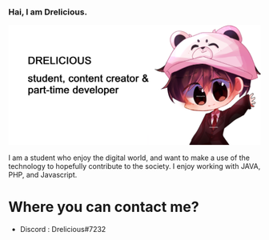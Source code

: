### Hai, I am Drelicious.
![alt text](https://github.com/Drelicious/Drelicious/blob/main/me.png?raw=true)

I am a student who enjoy the digital world, and want to make a use of the technology to hopefully contribute to the society. I enjoy working with JAVA, PHP, and Javascript. 

# Where you can contact me?
- Discord : Drelicious#7232
<!--
**Drelicious/Drelicious** is a ✨ _special_ ✨ repository because its `README.md` (this file) appears on your GitHub profile.

Here are some ideas to get you started:

- 🔭 I’m currently working on ...
- 🌱 I’m currently learning ...
- 👯 I’m looking to collaborate on ...
- 🤔 I’m looking for help with ...
- 💬 Ask me about ...
- 📫 How to reach me: ...
- 😄 Pronouns: ...
- ⚡ Fun fact: ...
-->
